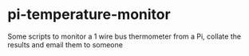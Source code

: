 pi-temperature-monitor
======================

Some scripts to monitor a 1 wire bus thermometer from a Pi, collate the results and email them to someone
